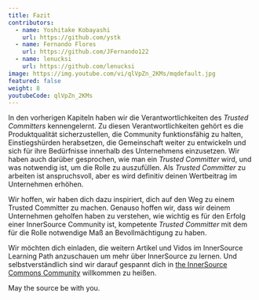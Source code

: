 ```yaml
---
title: Fazit
contributors:
  - name: Yoshitake Kobayashi
    url: https://github.com/ystk
  - name: Fernando Flores
    url: https://github.com/JFernando122
  - name: lenucksi
    url: https://github.com/lenucksi
image: https://img.youtube.com/vi/qlVpZn_2KMs/mqdefault.jpg
featured: false
weight: 8
youtubeCode: qlVpZn_2KMs
---
```

<div class="paragraph">
<p>In den vorherigen Kapiteln haben wir die Verantwortlichkeiten des <em>Trusted Committers</em> kennengelernt.
Zu diesen Verantwortlichkeiten gehört es die Produktqualität sicherzustellen, die Community funktionsfähig zu halten, Einstiegshürden herabsetzen, die Gemeinschaft weiter zu entwickeln und sich für ihre Bedürfnisse innerhalb des Unternehmens einzusetzen. Wir haben auch darüber gesprochen, wie man ein <em>Trusted Committer</em> wird, und was notwendig ist, um die Rolle zu auszufüllen. Als <em>Trusted Committer</em> zu arbeiten ist anspruchsvoll, aber es wird definitiv deinen Wertbeitrag im Unternehmen erhöhen.</p>
</div>
<div class="paragraph">
<p>Wir hoffen, wir haben dich dazu inspiriert, dich auf den Weg zu einem Trusted Committer zu machen.
Genauso hoffen wir, dass wir deinem Unternehmen geholfen haben zu verstehen, wie wichtig es für den Erfolg einer InnerSource Community ist, kompetente <em>Trusted Committer</em> mit dem für die Rolle notwendige Maß an Bevollmächtigung zu haben.</p>
</div>
<div class="paragraph">
<p>Wir möchten dich einladen, die weitern Artikel und Vidos im InnerSource Learning Path anzuschauen um mehr über InnerSource zu lernen. Und selbstverständlich sind wir darauf gespannt dich in <a href="http://www.innersourcecommons.org/">the InnerSource Commons Community</a> willkommen zu heißen.</p>
</div>
<div class="paragraph">
<p>May the source be with you.</p>
</div>
<!--- This file autogenerated from https://github.com/InnerSourceCommons/InnerSourceLearningPath/blob/main/scripts -->